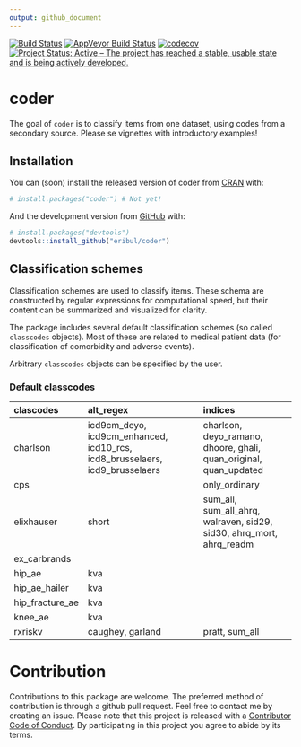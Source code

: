 ```yaml
---
output: github_document
---
```


[![Build Status](https://travis-ci.org/eribul/coder.svg?branch=master)](https://travis-ci.org/eribul/coder)
[![AppVeyor Build Status](https://ci.appveyor.com/api/projects/status/github/eribul/coder?branch=master&svg=true)](https://ci.appveyor.com/project/eribul/coder)
[![codecov](https://codecov.io/gh/eribul/coder/branch/master/graph/badge.svg)](https://codecov.io/gh/eribul/coder)
[![Project Status: Active – The project has reached a stable, usable state and is being actively developed.](https://www.repostatus.org/badges/latest/active.svg)](https://www.repostatus.org/#active)


<!-- README.md is generated from README.Rmd. Please edit that file --> 


# coder 

The goal of `coder` is to classify items from one dataset, using codes from a secondary source. 
Please se vignettes with introductory examples! 

## Installation

You can (soon) install the released version of coder from [CRAN](https://CRAN.R-project.org) with:

``` r
# install.packages("coder") # Not yet!
```

And the development version from [GitHub](https://github.com/) with:

``` r
# install.packages("devtools")
devtools::install_github("eribul/coder")
```

## Classification schemes

Classification schemes are used to classify items. 
These schema are constructed by regular expressions for computational speed, 
but their content can be summarized and visualized for clarity.

The package includes several default classification schemes (so called `classcodes` objects).
Most of these are related to medical patient data (for classification of comorbidity and adverse events).

Arbitrary `classcodes` objects can be specified by the user. 

### Default classcodes


|clascodes       |alt_regex                                                                   |indices                                                              |
|:---------------|:---------------------------------------------------------------------------|:--------------------------------------------------------------------|
|charlson        |icd9cm_deyo, icd9cm_enhanced, icd10_rcs, icd8_brusselaers, icd9_brusselaers |charlson, deyo_ramano, dhoore, ghali, quan_original, quan_updated    |
|cps             |                                                                            |only_ordinary                                                        |
|elixhauser      |short                                                                       |sum_all, sum_all_ahrq, walraven, sid29, sid30, ahrq_mort, ahrq_readm |
|ex_carbrands    |                                                                            |                                                                     |
|hip_ae          |kva                                                                         |                                                                     |
|hip_ae_hailer   |kva                                                                         |                                                                     |
|hip_fracture_ae |kva                                                                         |                                                                     |
|knee_ae         |kva                                                                         |                                                                     |
|rxriskv         |caughey, garland                                                            |pratt, sum_all                                                       |

# Contribution

Contributions to this package are welcome. The preferred method of contribution is through a github pull request. Feel free to contact me by creating an issue. Please note that this project is released with a [Contributor Code of Conduct](CODE_OF_CONDUCT.md).
By participating in this project you agree to abide by its terms.
